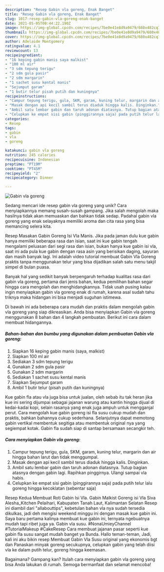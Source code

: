 ```yaml
---
description: "Resep Gabin vla goreng, Enak Banget"
title: "Resep Gabin vla goreng, Enak Banget"
slug: 1017-resep-gabin-vla-goreng-enak-banget
date: 2021-05-05T00:44:22.190Z
image: https://img-global.cpcdn.com/recipes/7be0e41e8d9a9479/680x482cq70/gabin-vla-goreng-foto-resep-utama.jpg
thumbnail: https://img-global.cpcdn.com/recipes/7be0e41e8d9a9479/680x482cq70/gabin-vla-goreng-foto-resep-utama.jpg
cover: https://img-global.cpcdn.com/recipes/7be0e41e8d9a9479/680x482cq70/gabin-vla-goreng-foto-resep-utama.jpg
author: Adelaide Montgomery
ratingvalue: 4.1
reviewcount: 13
recipeingredient:
- "16 keping gabin manis saya malkist"
- "100 ml air"
- "3 sdm tepung terigu"
- "2 sdm gula pasir"
- "2 sdm margarin"
- "1 sachet susu kental manis"
- "Sejumput garam"
- "1 butir telur pisah putih dan kuningnya"
recipeinstructions:
- "Campur tepung terigu, gula, SKM, garam, kuning telur, margarin dan air hingga bahan larut dan tidak menggumpal."
- "Masak dengan api kecil sambil terus diaduk hingga kalis. Dinginkan."
- "Ambil satu lembar gabin dan taruh adonan diatasnya. Tutup bagian atasnya dengan gabin lagi. Rapihkan pinggirnya. Ulangi sampai vla habis."
- "Celupkan ke empat sisi gabin (pinggirannya saja) pada putih telur lalu goreng hingga kecoklatan (sebentar saja)"
categories:
- Resep
tags:
- gabin
- vla
- goreng

katakunci: gabin vla goreng 
nutrition: 245 calories
recipecuisine: Indonesian
preptime: "PT19M"
cooktime: "PT45M"
recipeyield: "2"
recipecategory: Dinner

---
```



![Gabin vla goreng](https://img-global.cpcdn.com/recipes/7be0e41e8d9a9479/680x482cq70/gabin-vla-goreng-foto-resep-utama.jpg)

Sedang mencari ide resep gabin vla goreng yang unik? Cara menyiapkannya memang susah-susah gampang. Jika salah mengolah maka hasilnya tidak akan memuaskan dan bahkan tidak sedap. Padahal gabin vla goreng yang enak selayaknya memiliki aroma dan cita rasa yang bisa memancing selera kita.

Resep Masakan Gabin Goreng Isi Vla Manis. Jika pada jaman dulu kue gabin hanya memiliki beberapa rasa dan isian, saat ini kue gabin tengah mengalami peluasan dari segi rasa dan isian, bukan hanya kue gabin isi vla, saat ini ada pula kue gabin dengan rasa asin yang berisikan daging, sayuran dan masih banyak lagi. Ini adalah video tutorial membuat Gabin Vla Goreng praktis tanpa menggunakan telur yang bisa dijadikan salah satu menu takjil simpel di bulan puasa.

Banyak hal yang sedikit banyak berpengaruh terhadap kualitas rasa dari gabin vla goreng, pertama dari jenis bahan, kedua pemilihan bahan segar hingga cara mengolah dan menghidangkannya. Tidak usah pusing kalau ingin menyiapkan gabin vla goreng enak di rumah, karena asal sudah tahu triknya maka hidangan ini bisa menjadi suguhan istimewa.


Di bawah ini ada beberapa cara mudah dan praktis dalam mengolah gabin vla goreng yang siap dikreasikan. Anda bisa menyiapkan Gabin vla goreng menggunakan 8 bahan dan 4 langkah pembuatan. Berikut ini cara dalam membuat hidangannya.

<!--inarticleads1-->

##### Bahan-bahan dan bumbu yang digunakan dalam pembuatan Gabin vla goreng:

1. Siapkan 16 keping gabin manis (saya, malkist)
1. Siapkan 100 ml air
1. Sediakan 3 sdm tepung terigu
1. Gunakan 2 sdm gula pasir
1. Gunakan 2 sdm margarin
1. Sediakan 1 sachet susu kental manis
1. Siapkan Sejumput garam
1. Ambil 1 butir telur (pisah putih dan kuningnya)


Kue gabin fla atau vla juga bisa untuk jualan, oleh sebab itu tak heran jika kue ini sering dijumpai sebagai jajanan warung atau kantin hingga dijual di kedai-kadai kopi, selain rasanya yang enak juga ampuh untuk mengganjal perut. Cara mengolah kue gabin goreng isi fla susu cukup mudah dan praktis, bahkan bahannya cukup sederhana. Selanjutnya dapat memotong gabin vertikal membentuk segitiga atau membentuk original nya yang segiempat kotak. Gabin fla sudah siap di santap bersamaan secangkir teh. 

<!--inarticleads2-->

##### Cara menyiapkan Gabin vla goreng:

1. Campur tepung terigu, gula, SKM, garam, kuning telur, margarin dan air hingga bahan larut dan tidak menggumpal.
1. Masak dengan api kecil sambil terus diaduk hingga kalis. Dinginkan.
1. Ambil satu lembar gabin dan taruh adonan diatasnya. Tutup bagian atasnya dengan gabin lagi. Rapihkan pinggirnya. Ulangi sampai vla habis.
1. Celupkan ke empat sisi gabin (pinggirannya saja) pada putih telur lalu goreng hingga kecoklatan (sebentar saja)


Resep Kedua Membuat Roti Gabin Isi Vla. Gabin Malkist Goreng isi Vla Siva Alesha_Kitchen Pelaihari, Kabupaten Tanah Laut, Kalimantan Selatan Resep ini diambil dari &#34;allabouttips&#34;, kebetulan bahan vla nya sudah tersedia dikulkas, jadi deh mengisi weekend minggu ini dengan masak kue gabin ini. Saya baru pertama kalinya membuat kue gabin ini, ternyata ngebuatnya mudah tapi ribet juga ya. Gabin vla susu. #NonaUmieyChannel #TutorialMakeup #CakeResep Cara membuat jajanan pasar seperti kue gabin fla susu sangat mudah banget ya Bunda. Hallo teman-teman, Jadi, kali ini aku bikin resep Membuat Gabin Vla Susu original yang ekonomis bgt dan Panaskan minyak goreng secukupnya, celupkan gabin yang telah diisi vla ke dalam putih telur, goreng hingga keemasan. 

Bagaimana? Gampang kan? Itulah cara menyiapkan gabin vla goreng yang bisa Anda lakukan di rumah. Semoga bermanfaat dan selamat mencoba!

